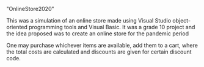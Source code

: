 "OnlineStore2020" 

This was a simulation of an online store made using Visual Studio object-oriented programming tools and Visual Basic. It was a grade 10 project and the idea proposed was to create an online store for the pandemic period

One may purchase whichever items are available, add them to a cart, where the total costs are calculated and discounts are given for certain discount code.
